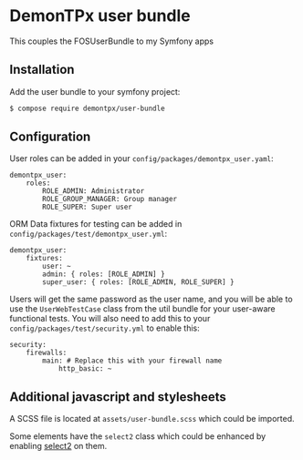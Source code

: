 # DemonTPx user bundle

This couples the FOSUserBundle to my Symfony apps

## Installation

Add the user bundle to your symfony project:

``` bash
$ compose require demontpx/user-bundle
```

## Configuration

User roles can be added in your `config/packages/demontpx_user.yaml`:

    demontpx_user:
        roles:
            ROLE_ADMIN: Administrator
            ROLE_GROUP_MANAGER: Group manager
            ROLE_SUPER: Super user

ORM Data fixtures for testing can be added in `config/packages/test/demontpx_user.yml`:

    demontpx_user:
        fixtures:
            user: ~
            admin: { roles: [ROLE_ADMIN] }
            super_user: { roles: [ROLE_ADMIN, ROLE_SUPER] }

Users will get the same password as the user name, and you will be able to use the `UserWebTestCase` class from the util bundle for your user-aware functional tests. You will also need to add this to your `config/packages/test/security.yml` to enable this:

    security:
        firewalls:
            main: # Replace this with your firewall name
                http_basic: ~

## Additional javascript and stylesheets

A SCSS file is located at `assets/user-bundle.scss` which could be imported.

Some elements have the `select2` class which could be enhanced by enabling [select2](https://select2.github.io/) on them.
